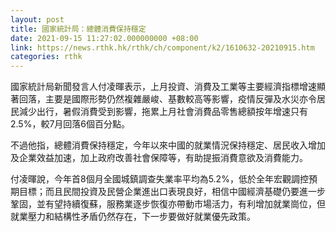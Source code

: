 ```yaml
---
layout: post
title: 國家統計局：總體消費保持穩定
date: 2021-09-15 11:27:02.000000000 +08:00
link: https://news.rthk.hk/rthk/ch/component/k2/1610632-20210915.htm
categories: rthk
---
```


國家統計局新聞發言人付凌暉表示，上月投資、消費及工業等主要經濟指標增速顯著回落，主要是國際形勢仍然複雜嚴峻、基數較高等影響，疫情反彈及水災亦令居民減少出行，暑假消費受到影響，拖累上月社會消費品零售總額按年增速只有2.5%，較7月回落6個百分點。

不過他指，總體消費保持穩定，今年以來中國的就業情況保持穩定、居民收入增加及企業效益加速，加上政府改善社會保障等，有助提振消費意欲及消費能力。

付凌暉說，今年首8個月全國城鎮調查失業率平均為5.2%，低於全年宏觀調控預期目標；而且民間投資及民營企業進出口表現良好，相信中國經濟基礎仍要進一步鞏固，並有望持續復蘇，服務業逐步恢復亦帶動市場活力，有利增加就業崗位，但就業壓力和結構性矛盾仍然存在，下一步要做好就業優先政策。
